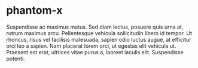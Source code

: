 # phantom-x



Suspendisse ac maximus metus. Sed diam lectus, posuere quis urna at, rutrum maximus arcu. Pellentesque vehicula sollicitudin libero id tempor. Ut rhoncus, risus vel facilisis malesuada, sapien odio luctus augue, at efficitur orci leo a sapien. Nam placerat lorem orci, ut egestas elit vehicula ut. Praesent est erat, ultrices vitae purus a, laoreet iaculis elit. Suspendisse potenti.
